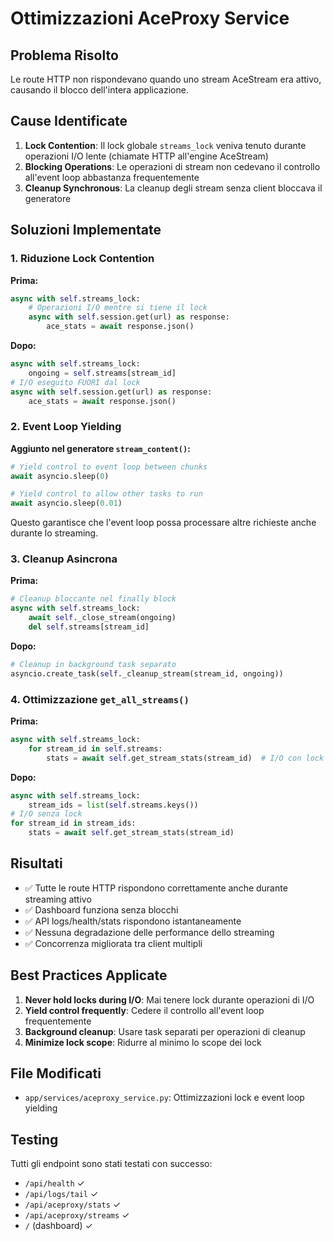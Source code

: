 # Ottimizzazioni AceProxy Service

## Problema Risolto
Le route HTTP non rispondevano quando uno stream AceStream era attivo, causando il blocco dell'intera applicazione.

## Cause Identificate
1. **Lock Contention**: Il lock globale `streams_lock` veniva tenuto durante operazioni I/O lente (chiamate HTTP all'engine AceStream)
2. **Blocking Operations**: Le operazioni di stream non cedevano il controllo all'event loop abbastanza frequentemente
3. **Cleanup Synchronous**: La cleanup degli stream senza client bloccava il generatore

## Soluzioni Implementate

### 1. Riduzione Lock Contention
**Prima:**
```python
async with self.streams_lock:
    # Operazioni I/O mentre si tiene il lock
    async with self.session.get(url) as response:
        ace_stats = await response.json()
```

**Dopo:**
```python
async with self.streams_lock:
    ongoing = self.streams[stream_id]
# I/O eseguito FUORI dal lock
async with self.session.get(url) as response:
    ace_stats = await response.json()
```

### 2. Event Loop Yielding
**Aggiunto nel generatore `stream_content()`:**
```python
# Yield control to event loop between chunks
await asyncio.sleep(0)

# Yield control to allow other tasks to run
await asyncio.sleep(0.01)
```

Questo garantisce che l'event loop possa processare altre richieste anche durante lo streaming.

### 3. Cleanup Asincrona
**Prima:**
```python
# Cleanup bloccante nel finally block
async with self.streams_lock:
    await self._close_stream(ongoing)
    del self.streams[stream_id]
```

**Dopo:**
```python
# Cleanup in background task separato
asyncio.create_task(self._cleanup_stream(stream_id, ongoing))
```

### 4. Ottimizzazione `get_all_streams()`
**Prima:**
```python
async with self.streams_lock:
    for stream_id in self.streams:
        stats = await self.get_stream_stats(stream_id)  # I/O con lock
```

**Dopo:**
```python
async with self.streams_lock:
    stream_ids = list(self.streams.keys())
# I/O senza lock
for stream_id in stream_ids:
    stats = await self.get_stream_stats(stream_id)
```

## Risultati
- ✅ Tutte le route HTTP rispondono correttamente anche durante streaming attivo
- ✅ Dashboard funziona senza blocchi
- ✅ API logs/health/stats rispondono istantaneamente
- ✅ Nessuna degradazione delle performance dello streaming
- ✅ Concorrenza migliorata tra client multipli

## Best Practices Applicate
1. **Never hold locks during I/O**: Mai tenere lock durante operazioni di I/O
2. **Yield control frequently**: Cedere il controllo all'event loop frequentemente
3. **Background cleanup**: Usare task separati per operazioni di cleanup
4. **Minimize lock scope**: Ridurre al minimo lo scope dei lock

## File Modificati
- `app/services/aceproxy_service.py`: Ottimizzazioni lock e event loop yielding

## Testing
Tutti gli endpoint sono stati testati con successo:
- `/api/health` ✓
- `/api/logs/tail` ✓
- `/api/aceproxy/stats` ✓
- `/api/aceproxy/streams` ✓
- `/` (dashboard) ✓
